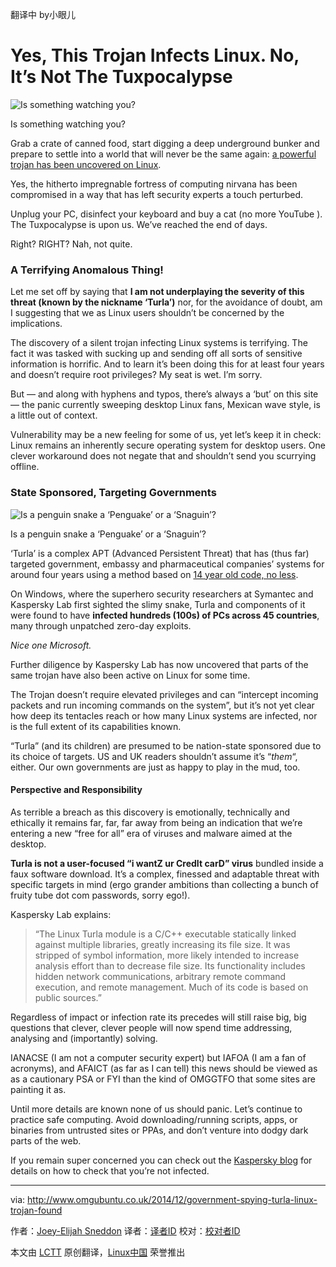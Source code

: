 翻译中 by小眼儿

Yes, This Trojan Infects Linux. No, It’s Not The Tuxpocalypse
================================================================================
![Is something watching you?](http://www.omgubuntu.co.uk/wp-content/uploads/2014/12/spyware.jpg)

Is something watching you?

Grab a crate of canned food, start digging a deep underground bunker and prepare to settle into a world that will never be the same again: [a powerful trojan has been uncovered on Linux][1].

Yes, the hitherto impregnable fortress of computing nirvana has been compromised in a way that has left security experts a touch perturbed.

Unplug your PC, disinfect your keyboard and buy a cat (no more YouTube ). The Tuxpocalypse is upon us. We’ve reached the end of days.

Right? RIGHT? Nah, not quite.

### A Terrifying Anomalous Thing! ###

Let me set off by saying that **I am not underplaying the severity of this threat (known by the nickname ‘Turla’)** nor, for the avoidance of doubt, am I suggesting that we as Linux users shouldn’t be concerned by the implications.

The discovery of a silent trojan infecting Linux systems is terrifying. The fact it was tasked with sucking up and sending off all sorts of sensitive information is horrific. And to learn it’s been doing this for at least four years and doesn’t require root privileges? My seat is wet. I’m sorry.

But — and along with hyphens and typos, there’s always a ‘but’ on this site — the panic currently sweeping desktop Linux fans, Mexican wave style, is a little out of context.

Vulnerability may be a new feeling for some of us, yet let’s keep it in check: Linux remains an inherently secure operating system for desktop users. One clever workaround does not negate that and shouldn’t send you scurrying offline.

### State Sponsored, Targeting Governments ###

![Is a penguin snake a ‘Penguake’ or a ‘Snaguin’?](http://www.omgubuntu.co.uk/wp-content/uploads/2014/12/penguin-snakle-by-icao-292x300.jpg)

Is a penguin snake a ‘Penguake’ or a ‘Snaguin’?

‘Turla’ is a complex APT (Advanced Persistent Threat) that has (thus far) targeted government, embassy and pharmaceutical companies’ systems for around four years using a method based on [14 year old code, no less][2].

On Windows, where the superhero security researchers at Symantec and Kaspersky Lab first sighted the slimy snake, Turla and components of it were found to have **infected hundreds (100s) of PCs across 45 countries**, many through unpatched zero-day exploits.

*Nice one Microsoft.* 

Further diligence by Kaspersky Lab has now uncovered that parts of the same trojan have also been active on Linux for some time.

The Trojan doesn’t require elevated privileges and can “intercept incoming packets and run incoming commands on the system”, but it’s not yet clear how deep its tentacles reach or how many Linux systems are infected, nor is the full extent of its capabilities known.

“Turla” (and its children) are presumed to be nation-state sponsored due to its choice of targets. US and UK readers shouldn’t assume it’s “*them*“, either. Our own governments are just as happy to play in the mud, too.

#### Perspective and Responsibility ####

As terrible a breach as this discovery is emotionally, technically and ethically it remains far, far, far away from being an indication that we’re entering a new “free for all” era of viruses and malware aimed at the desktop.

**Turla is not a user-focused “i wantZ ur CredIt carD” virus** bundled inside a faux software download. It’s a complex, finessed and adaptable threat with specific targets in mind (ergo grander ambitions than collecting a bunch of fruity tube dot com passwords, sorry ego!).

Kaspersky Lab explains:

> “The Linux Turla module is a C/C++ executable statically linked against multiple libraries, greatly increasing its file size. It was stripped of symbol information, more likely intended to increase analysis effort than to decrease file size. Its functionality includes hidden network communications, arbitrary remote command execution, and remote management. Much of its code is based on public sources.”

Regardless of impact or infection rate its precedes will still raise big, big questions that clever, clever people will now spend time addressing, analysing and (importantly) solving.

IANACSE (I am not a computer security expert) but IAFOA (I am a fan of acronyms), and AFAICT (as far as I can tell) this news should be viewed as as a cautionary PSA or FYI than the kind of OMGGTFO that some sites are painting it as.

Until more details are known none of us should panic. Let’s continue to practice safe computing. Avoid downloading/running scripts, apps, or binaries from untrusted sites or PPAs, and don’t venture into dodgy dark parts of the web.

If you remain super concerned you can check out the [Kaspersky blog][1] for details on how to check that you’re not infected.

--------------------------------------------------------------------------------

via: http://www.omgubuntu.co.uk/2014/12/government-spying-turla-linux-trojan-found

作者：[Joey-Elijah Sneddon][a]
译者：[译者ID](https://github.com/译者ID)
校对：[校对者ID](https://github.com/校对者ID)

本文由 [LCTT](https://github.com/LCTT/TranslateProject) 原创翻译，[Linux中国](http://linux.cn/) 荣誉推出

[a]:https://plus.google.com/117485690627814051450/?rel=author
[1]:https://securelist.com/blog/research/67962/the-penquin-turla-2/
[2]:https://twitter.com/joernchen/status/542060412188262400
[3]:https://securelist.com/blog/research/67962/the-penquin-turla-2/
